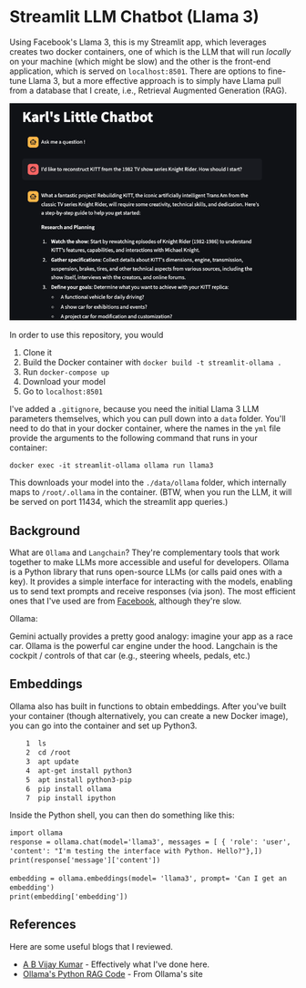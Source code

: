 # Streamlit LLM Chatbot (Llama 3)

Using Facebook's Llama 3, this is my Streamlit app, which leverages creates two docker containers, one of which is the LLM that will run *locally* on your machine (which might be slow) and the other is the front-end application, which is served on `localhost:8501`. There are options to fine-tune Llama 3, but a more effective approach is to simply have Llama pull from a database that I create, i.e., Retrieval Augmented Generation (RAG).

![](images/chatbot-screenshot.png)

In order to use this repository, you would

1. Clone it
1. Build the Docker container with `docker build -t streamlit-ollama .`
1. Run `docker-compose up`
1. Download your model
1. Go to `localhost:8501`

I've added a `.gitignore`, because you need the initial Llama 3 LLM parameters themselves, which you can pull down into a `data` folder. You'll need to do that in your docker container, where the names in the `yml` file provide the arguments to the following command that runs in your container:

```
docker exec -it streamlit-ollama ollama run llama3
```

This downloads your model into the `./data/ollama` folder, which internally maps to `/root/.ollama` in the container. (BTW, when you run the LLM, it will be served on port 11434, which the streamlit app queries.)


## Background

What are `Ollama` and `Langchain`? They're complementary tools that work together to make LLMs more accessible and useful for developers. Ollama is a Python library that runs open-source LLMs (or calls paid ones with a key). It provides a simple interface for interacting with the models, enabling us to send text prompts and receive responses (via json). The most efficient ones that I've used are from [Facebook](https://llama.meta.com/), although they're slow.

Ollama:

Gemini actually provides a pretty good analogy: imagine your app as a race car. Ollama is the powerful car engine under the hood. Langchain is the cockpit / controls of that car (e.g., steering wheels, pedals, etc.)

## Embeddings

Ollama also has built in functions to obtain embeddings. After you've built your container (though alternatively, you can create a new Docker image), you can go into the container and set up Python3.

```
    1  ls
    2  cd /root
    3  apt update
    4  apt-get install python3
    5  apt install python3-pip
    6  pip install ollama
    7  pip install ipython
```

Inside the Python shell, you can then do something like this:

```
import ollama
response = ollama.chat(model='llama3', messages = [ { 'role': 'user', 'content': "I'm testing the interface with Python. Hello?"},])
print(response['message']['content'])

embedding = ollama.embeddings(model= 'llama3', prompt= 'Can I get an embedding')
print(embedding['embedding'])
```


## References

Here are some useful blogs that I reviewed. 

* [A B Vijay Kumar](https://abvijaykumar.medium.com/ollama-build-a-chatbot-with-langchain-ollama-deploy-on-docker-5dfcfd140363) - Effectively what I've done here.
* [Ollama's Python RAG Code](https://github.com/ollama/ollama/blob/main/examples/langchain-python-rag-document/main.py) - From Ollama's site



